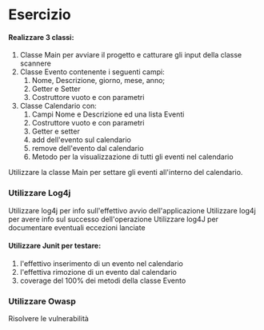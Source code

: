 # Esercizio

#### Realizzare 3 classi:
1. Classe Main per avviare il progetto e catturare gli input della classe scannere
2. Classe Evento contenente i seguenti campi:
   1. Nome, Descrizione, giorno, mese, anno;
   2. Getter e Setter
   3. Costruttore vuoto e con parametri
3. Classe Calendario con:
   1. Campi Nome e Descrizione ed una lista Eventi
   2. Costruttore vuoto e con parametri
   3. Getter e setter
   4. add dell'evento sul calendario
   5. remove dell'evento dal calendario
   6. Metodo per la visualizzazione di tutti gli eventi nel calendario
   
Utilizzare la classe Main per settare gli eventi all'interno del calendario.

### Utilizzare Log4j
Utilizzare log4j per info sull'effettivo avvio dell'applicazione
Utilizzare log4j per avere info sul successo dell'operazione
Utilizzare log4J per documentare eventuali eccezioni lanciate

#### Utilizzare Junit per testare:
1. l'effettivo inserimento di un evento nel calendario
2. l'effettiva rimozione di un evento dal calendario
3. coverage del 100% dei metodi della classe Evento

### Utilizzare Owasp
Risolvere le vulnerabilità 
